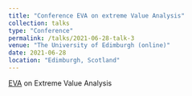 ```yaml
---
title: "Conference EVA on extreme Value Analysis"
collection: talks
type: "Conference"
permalink: /talks/2021-06-28-talk-3
venue: "The University of Edimburgh (online)"
date: 2021-06-28
location: "Edimburgh, Scotland"
---
```


  [EVA](https://media.ed.ac.uk/media/Gloria+Buritica+EVA+Talk+Preview+/1_0000cuby) on Extreme Value Analysis
